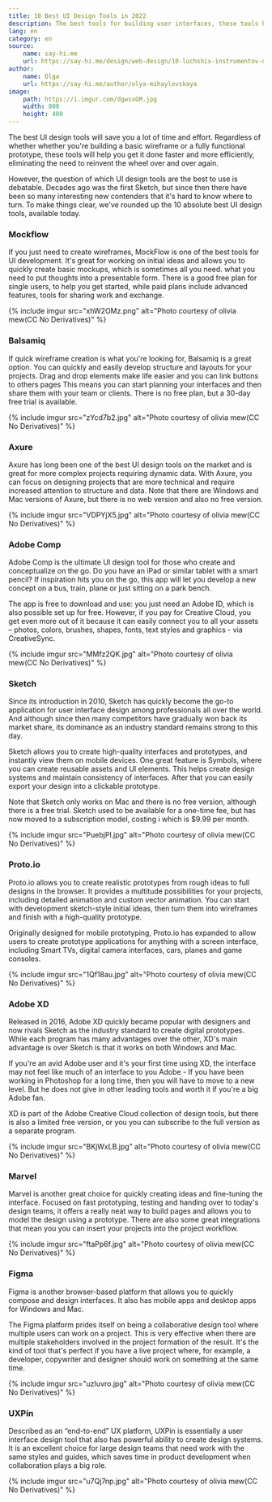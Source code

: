 ```yaml
---
title: 10 Best UI Design Tools in 2022
description: The best tools for building user interfaces, these tools help you do it faster and more efficiently, eliminating the need to reinvent the wheel over and over again.
lang: en
category: en
source:
    name: say-hi.me
    url: https://say-hi.me/design/web-design/10-luchshix-instrumentov-dizajna-ui-v-2022-godu.html
author:
    name: Olga
    url: https://say-hi.me/author/olya-mihaylovskaya
image:
    path: https://i.imgur.com/dgwsxGM.jpg
    width: 800
    height: 400
---
```


The best UI design tools will save you a lot of time and effort. Regardless of whether
whether you're building a basic wireframe or a fully functional prototype, these tools will help you get it done
faster and more efficiently, eliminating the need to reinvent the wheel over and over again.

However, the question of which UI design tools are the best to use is debatable. Decades ago
was the first Sketch, but since then there have been so many interesting new contenders that it's hard to know where to turn.
To make things clear, we've rounded up the 10 absolute best UI design tools,
available today.

### Mockflow

If you just need to create wireframes, MockFlow is one of the best tools for UI development.
It's great for working on initial ideas and allows you to quickly create basic mockups, which is sometimes all you need.
what you need to put thoughts into a presentable form. There is a good free plan for single users,
to help you get started, while paid plans include advanced features, tools for sharing
work and exchange.

{% include imgur src="xhW2OMz.png" alt="Photo courtesy of olivia mew(CC No Derivatives)" %}

### Balsamiq

If quick wireframe creation is what you're looking for, Balsamiq is a great option. You can quickly and easily develop
structure and layouts for your projects. Drag and drop elements make life easier and you can link buttons to others
pages This means you can start planning your interfaces and then share them with your team or clients.
There is no free plan, but a 30-day free trial is available.

{% include imgur src="zYcd7b2.jpg" alt="Photo courtesy of olivia mew(CC No Derivatives)" %}

### Axure

Axure has long been one of the best UI design tools on the market and is great for more
complex projects requiring dynamic data. With Axure, you can focus on designing projects that are more
technical and require increased attention to structure and data. Note that there are Windows and Mac versions of Axure,
but there is no web version and also no free version.

{% include imgur src="VDPYjX5.jpg" alt="Photo courtesy of olivia mew(CC No Derivatives)" %}

### Adobe Comp

Adobe Comp is the ultimate UI design tool for those who create and conceptualize on the go.
Do you have an iPad or similar tablet with a smart pencil? If inspiration hits you on the go, this app will let you
develop a new concept on a bus, train, plane or just sitting on a park bench.

The app is free to download and use: you just need an Adobe ID, which is also possible
set up for free. However, if you pay for Creative Cloud, you get even more out of it because
it can easily connect you to all your assets – photos, colors, brushes, shapes, fonts, text styles and
graphics - via CreativeSync.

{% include imgur src="MMfz2QK.jpg" alt="Photo courtesy of olivia mew(CC No Derivatives)" %}

### Sketch

Since its introduction in 2010, Sketch has quickly become the go-to application for user interface design among
professionals all over the world. And although since then many competitors have gradually won back its market share,
its dominance as an industry standard remains strong to this day.

Sketch allows you to create high-quality interfaces and prototypes, and instantly view them on mobile devices.
One great feature is Symbols, where you can create reusable assets and UI elements.
This helps create design systems and maintain consistency of interfaces. After that you can easily export
your design into a clickable prototype.

Note that Sketch only works on Mac and there is no free version, although there is a free trial.
Sketch used to be available for a one-time fee, but has now moved to a subscription model, costing i
which is $9.99 per month.

{% include imgur src="PuebjPl.jpg" alt="Photo courtesy of olivia mew(CC No Derivatives)" %}

### Proto.io

Proto.io allows you to create realistic prototypes from rough ideas to full designs in the browser. It provides a multitude
possibilities for your projects, including detailed animation and custom vector animation. You can start with development
sketch-style initial ideas, then turn them into wireframes and finish with a high-quality prototype.

Originally designed for mobile prototyping, Proto.io has expanded to allow users to create
prototype applications for anything with a screen interface, including Smart TVs, digital camera interfaces,
cars, planes and game consoles.

{% include imgur src="1Qf18au.jpg" alt="Photo courtesy of olivia mew(CC No Derivatives)" %}

### Adobe XD

Released in 2016, Adobe XD quickly became popular with designers and now rivals Sketch as the industry standard
to create digital prototypes. While each program has many advantages over the other, XD's main advantage is over Sketch
is that it works on both Windows and Mac.

If you're an avid Adobe user and it's your first time using XD, the interface may not feel like much of an interface to you
Adobe - If you have been working in Photoshop for a long time, then you will have to move to a new level. But he does not give in
other leading tools and worth it if you're a big Adobe fan.

XD is part of the Adobe Creative Cloud collection of design tools, but there is also a limited free version, or you
you can subscribe to the full version as a separate program.

{% include imgur src="BKjWxLB.jpg" alt="Photo courtesy of olivia mew(CC No Derivatives)" %}

### Marvel

Marvel is another great choice for quickly creating ideas and fine-tuning the interface. Focused on fast
prototyping, testing and handing over to today's design teams, it offers a really neat way to build
pages and allows you to model the design using a prototype. There are also some great integrations that mean you
you can insert your projects into the project workflow.

{% include imgur src="ftaPp6f.jpg" alt="Photo courtesy of olivia mew(CC No Derivatives)" %}

### Figma

Figma is another browser-based platform that allows you to quickly compose and design interfaces.
It also has mobile apps and desktop apps for Windows and Mac.

The Figma platform prides itself on being a collaborative design tool where multiple users can
work on a project. This is very effective when there are multiple stakeholders involved in the project
formation of the result. It's the kind of tool that's perfect if you have a live project where, for example, a developer,
copywriter and designer should work on something at the same time.

{% include imgur src="uzIuvro.jpg" alt="Photo courtesy of olivia mew(CC No Derivatives)" %}

### UXPin

Described as an “end-to-end” UX platform, UXPin is essentially a user interface design tool that also has
powerful ability to create design systems. It is an excellent choice for large design teams that need
work with the same styles and guides, which saves time in product development when collaboration plays a big role.

{% include imgur src="u7Qj7np.jpg" alt="Photo courtesy of olivia mew(CC No Derivatives)" %}

